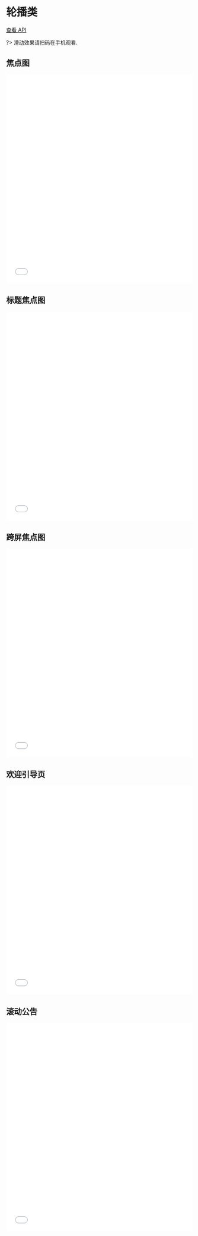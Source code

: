 # 轮播类

[查看 API](http://www.easybui.com/guide/api/classes/bui.slide.html)

?> 滑动效果请扫码在手机观看.

## 焦点图

<iframe width="100%" height="560" src="//www.easybui.com/demo/source.html?url=pages/ui_controls/bui.slide&code=full,result" allowfullscreen="allowfullscreen" frameborder="0"></iframe>

## 标题焦点图

<iframe width="100%" height="560" src="//www.easybui.com/demo/source.html?url=pages/ui_controls/bui.slide_title&code=full,result" allowfullscreen="allowfullscreen" frameborder="0"></iframe>

## 跨屏焦点图

<iframe width="100%" height="560" src="//www.easybui.com/demo/source.html?url=pages/ui_controls/bui.slide_cross&code=full,result" allowfullscreen="allowfullscreen" frameborder="0"></iframe>

## 欢迎引导页

<iframe width="100%" height="560" src="//www.easybui.com/demo/source.html?url=pages/ui_controls/bui.slide_welcome&code=full,result" allowfullscreen="allowfullscreen" frameborder="0"></iframe>

## 滚动公告

<iframe width="100%" height="560" src="//www.easybui.com/demo/source.html?url=pages/ui_controls/bui.slide_note&code=full,result" allowfullscreen="allowfullscreen" frameborder="0"></iframe>
